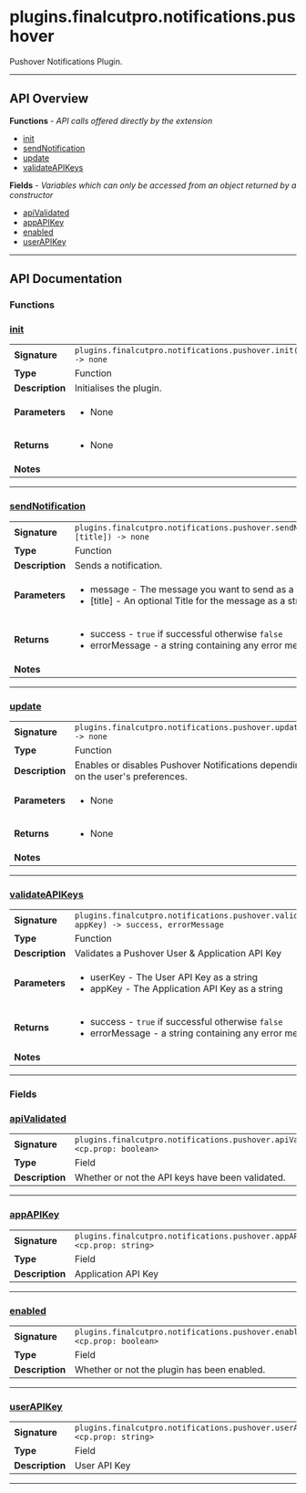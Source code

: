 # plugins.finalcutpro.notifications.pushover

Pushover Notifications Plugin.

---

## API Overview
**Functions** - _API calls offered directly by the extension_
 * [init](#init)
 * [sendNotification](#sendnotification)
 * [update](#update)
 * [validateAPIKeys](#validateapikeys)

**Fields** - _Variables which can only be accessed from an object returned by a constructor_
 * [apiValidated](#apivalidated)
 * [appAPIKey](#appapikey)
 * [enabled](#enabled)
 * [userAPIKey](#userapikey)


---

## API Documentation

### Functions


### [init](#init)

|                                             |                                                                                     |
| --------------------------------------------|-------------------------------------------------------------------------------------|
| **Signature**                               | `plugins.finalcutpro.notifications.pushover.init() -> none`                                                                    |
| **Type**                                    | Function                                                                     |
| **Description**                             | Initialises the plugin.                                                                     |
| **Parameters**                              | <ul><li>None</li></ul> |
| **Returns**                                 | <ul><li>None</li></ul>          |
| **Notes**                                   | <ul></ul>                |

---

### [sendNotification](#sendnotification)

|                                             |                                                                                     |
| --------------------------------------------|-------------------------------------------------------------------------------------|
| **Signature**                               | `plugins.finalcutpro.notifications.pushover.sendNotification(message, [title]) -> none`                                                                    |
| **Type**                                    | Function                                                                     |
| **Description**                             | Sends a notification.                                                                     |
| **Parameters**                              | <ul><li>message - The message you want to send as a string.</li><li>[title] - An optional Title for the message as a string.</li></ul> |
| **Returns**                                 | <ul><li>success - `true` if successful otherwise `false`</li><li>errorMessage - a string containing any error messages</li></ul>          |
| **Notes**                                   | <ul></ul>                |

---

### [update](#update)

|                                             |                                                                                     |
| --------------------------------------------|-------------------------------------------------------------------------------------|
| **Signature**                               | `plugins.finalcutpro.notifications.pushover.update() -> none`                                                                    |
| **Type**                                    | Function                                                                     |
| **Description**                             | Enables or disables Pushover Notifications depending on the user's preferences.                                                                     |
| **Parameters**                              | <ul><li>None</li></ul> |
| **Returns**                                 | <ul><li>None</li></ul>          |
| **Notes**                                   | <ul></ul>                |

---

### [validateAPIKeys](#validateapikeys)

|                                             |                                                                                     |
| --------------------------------------------|-------------------------------------------------------------------------------------|
| **Signature**                               | `plugins.finalcutpro.notifications.pushover.validateAPIKeys(userKey, appKey) -> success, errorMessage`                                                                    |
| **Type**                                    | Function                                                                     |
| **Description**                             | Validates a Pushover User & Application API Key                                                                     |
| **Parameters**                              | <ul><li>userKey - The User API Key as a string</li><li>appKey - The Application API Key as a string</li></ul> |
| **Returns**                                 | <ul><li>success - `true` if successful otherwise `false`</li><li>errorMessage - a string containing any error messages</li></ul>          |
| **Notes**                                   | <ul></ul>                |

---
### Fields


### [apiValidated](#apivalidated)

|                                             |                                                                                     |
| --------------------------------------------|-------------------------------------------------------------------------------------|
| **Signature**                               | `plugins.finalcutpro.notifications.pushover.apiValidated <cp.prop: boolean>`                                                                    |
| **Type**                                    | Field                                                                     |
| **Description**                             | Whether or not the API keys have been validated.                                                                     |

---

### [appAPIKey](#appapikey)

|                                             |                                                                                     |
| --------------------------------------------|-------------------------------------------------------------------------------------|
| **Signature**                               | `plugins.finalcutpro.notifications.pushover.appAPIKey <cp.prop: string>`                                                                    |
| **Type**                                    | Field                                                                     |
| **Description**                             | Application API Key                                                                     |

---

### [enabled](#enabled)

|                                             |                                                                                     |
| --------------------------------------------|-------------------------------------------------------------------------------------|
| **Signature**                               | `plugins.finalcutpro.notifications.pushover.enabled <cp.prop: boolean>`                                                                    |
| **Type**                                    | Field                                                                     |
| **Description**                             | Whether or not the plugin has been enabled.                                                                     |

---

### [userAPIKey](#userapikey)

|                                             |                                                                                     |
| --------------------------------------------|-------------------------------------------------------------------------------------|
| **Signature**                               | `plugins.finalcutpro.notifications.pushover.userAPIKey <cp.prop: string>`                                                                    |
| **Type**                                    | Field                                                                     |
| **Description**                             | User API Key                                                                     |

---
